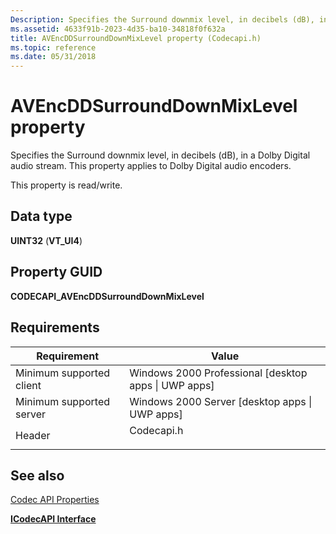 ```yaml
---
Description: Specifies the Surround downmix level, in decibels (dB), in a Dolby Digital audio stream. This property applies to Dolby Digital audio encoders.
ms.assetid: 4633f91b-2023-4d35-ba10-34818f0f632a
title: AVEncDDSurroundDownMixLevel property (Codecapi.h)
ms.topic: reference
ms.date: 05/31/2018
---
```


# AVEncDDSurroundDownMixLevel property

Specifies the Surround downmix level, in decibels (dB), in a Dolby Digital audio stream. This property applies to Dolby Digital audio encoders.

This property is read/write.

## Data type

**UINT32** (**VT\_UI4**)

## Property GUID

**CODECAPI\_AVEncDDSurroundDownMixLevel**

## Requirements



| Requirement | Value |
|-------------------------------------|---------------------------------------------------------------------------------------|
| Minimum supported client<br/> | Windows 2000 Professional \[desktop apps \| UWP apps\]<br/>                     |
| Minimum supported server<br/> | Windows 2000 Server \[desktop apps \| UWP apps\]<br/>                           |
| Header<br/>                   | <dl> <dt>Codecapi.h</dt> </dl> |



## See also

<dl> <dt>

[Codec API Properties](codec-api-properties.md)
</dt> <dt>

[**ICodecAPI Interface**](/windows/desktop/api/Strmif/nn-strmif-icodecapi)
</dt> </dl>

 

 




